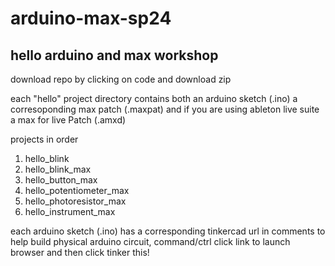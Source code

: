 # arduino-max-sp24

## hello arduino and max workshop

 download repo by clicking on code and download zip
 
 each "hello" project directory contains both an arduino sketch (.ino) a corresoponding max patch (.maxpat) and if you are using ableton live suite a max for live Patch (.amxd)
 
projects in order
1. hello_blink
2. hello_blink_max
3. hello_button_max
4. hello_potentiometer_max
5. hello_photoresistor_max
6. hello_instrument_max
 
 each arduino sketch (.ino) has a corresponding tinkercad url in comments to help build physical arduino circuit, command/ctrl click link to launch browser and then click tinker this!


